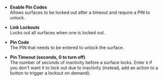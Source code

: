 - **Enable Pin Codes**  
  Allows surfaces to be locked out after a timeout and require a PIN to unlock.

- **Link Lockouts**  
  Locks out all surfaces when one is locked out.

- **Pin Code**  
  The PIN that needs to be entered to unlock the surface.

- **Pin Timeout (seconds, 0 to turn off)**  
  The number of seconds of inactivity before a surface locks. Enter `0` if you don't want it to lock out due to inactivity (instead, add an action to a button to trigger a lockout on demand).
